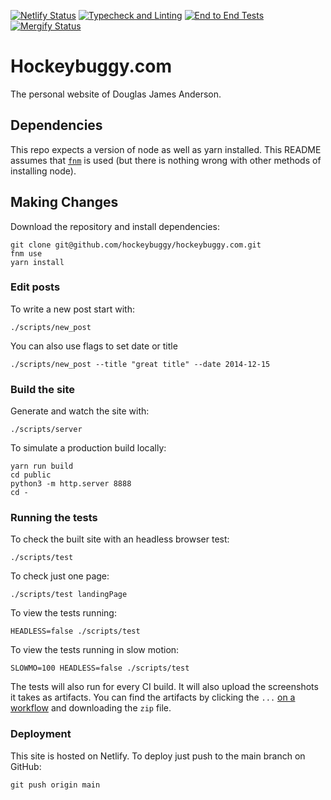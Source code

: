 [![Netlify Status][netlify-status]][netlify]
[![Typecheck and Linting][typecheck-and-linting-status]][typecheck-and-linting]
[![End to End Tests][e2e-tests-status]][e2e-tests]
[![Mergify Status][mergify-status]][mergify]

[e2e-tests-status]: https://github.com/hockeybuggy/hockeybuggy.com/workflows/end%20to%20end%20tests/badge.svg
[e2e-tests]: https://github.com/hockeybuggy/hockeybuggy.com/actions?query=workflow%3A%22end+to+end+tests%22+branch%3Amain
[mergify-status]: https://img.shields.io/endpoint.svg?url=https://dashboard.mergify.io/badges/hockeybuggy/hockeybuggy.com&style=flat
[mergify]: https://mergify.io
[netlify-status]: https://img.shields.io/netlify/b608e87e-8c67-45b6-b677-58bbeee9e11c
[netlify]: https://app.netlify.com/sites/hockeybuggy/deploys
[typecheck-and-linting-status]: https://github.com/hockeybuggy/hockeybuggy.com/workflows/tests%20and%20linting/badge.svg
[typecheck-and-linting]: https://github.com/hockeybuggy/hockeybuggy.com/actions?query=workflow%3A%22typecheck+and+linting%22+branch%3Amain

# Hockeybuggy.com

The personal website of Douglas James Anderson.


## Dependencies

This repo expects a version of node as well as yarn installed. This README
assumes that [`fnm`](https://github.com/Schniz/fnm) is used (but there is
nothing wrong with other methods of installing node).


## Making Changes

Download the repository and install dependencies:

    git clone git@github.com/hockeybuggy/hockeybuggy.com.git
    fnm use
    yarn install


### Edit posts

To write a new post start with:

    ./scripts/new_post

You can also use flags to set date or title

    ./scripts/new_post --title "great title" --date 2014-12-15


### Build the site

Generate and watch the site with:

    ./scripts/server

To simulate a production build locally:

    yarn run build
    cd public
    python3 -m http.server 8888
    cd -


### Running the tests

To check the built site with an headless browser test:

    ./scripts/test

To check just one page:

    ./scripts/test landingPage

To view the tests running:

    HEADLESS=false ./scripts/test

To view the tests running in slow motion:

    SLOWMO=100 HEADLESS=false ./scripts/test

The tests will also run for every CI build. It will also upload the screenshots
it takes as artifacts. You can find the artifacts by clicking the `...` [on a
workflow](https://github.com/hockeybuggy/hockeybuggy.com/actions?query=workflow%3A%22end+to+end+tests%22+branch%3Amain)
and downloading the `zip` file.


### Deployment

This site is hosted on Netlify. To deploy just push to the main branch on GitHub:

    git push origin main
